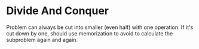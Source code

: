 # Divide And Conquer

Problem can always be cut into smaller (even half) with one operation. 
If it's cut down by one, should use memorization to avoid to calculate the subproblem again and again.

 